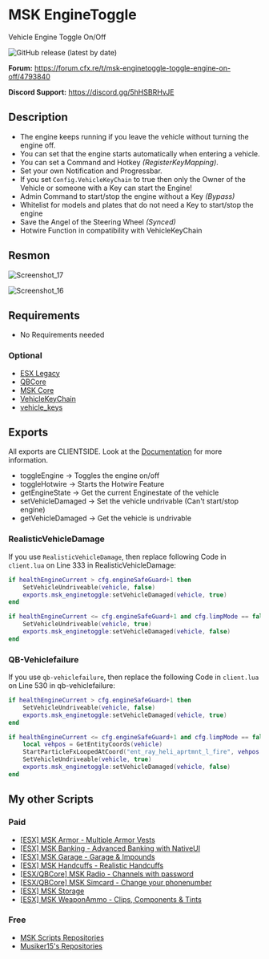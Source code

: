 # MSK EngineToggle
Vehicle Engine Toggle On/Off

![GitHub release (latest by date)](https://img.shields.io/github/v/release/Musiker15/msk_enginetoggle?color=gree&label=Update)

**Forum:** https://forum.cfx.re/t/msk-enginetoggle-toggle-engine-on-off/4793840

**Discord Support:** https://discord.gg/5hHSBRHvJE

## Description
* The engine keeps running if you leave the vehicle without turning the engine off.
* You can set that the engine starts automatically when entering a vehicle.
* You can set a Command and Hotkey *(RegisterKeyMapping)*.
* Set your own Notification and Progressbar.
* If you set `Config.VehicleKeyChain` to true then only the Owner of the Vehicle or someone with a Key can start the Engine!
* Admin Command to start/stop the engine without a Key *(Bypass)*
* Whitelist for models and plates that do not need a Key to start/stop the engine
* Save the Angel of the Steering Wheel *(Synced)*
* Hotwire Function in compatibility with VehicleKeyChain

## Resmon
![Screenshot_17](https://github.com/user-attachments/assets/b20c7aac-45f4-41c8-b0ab-1fd54e98f9a4)

![Screenshot_16](https://github.com/user-attachments/assets/e5fe6e23-a90d-4dfc-9f6f-34792f9d9c29)


## Requirements
* No Requirements needed
### Optional
* [ESX Legacy](https://github.com/esx-framework/esx_core)
* [QBCore](https://github.com/qbcore-framework/qb-core)
* [MSK Core](https://github.com/MSK-Scripts/msk_core)
* [VehicleKeyChain](https://forum.cfx.re/t/release-vehicle-key-chain-v4-1-4-esx-qb/3319563)
* [vehicle_keys](https://forum.cfx.re/t/esx-qbcore-vehicles-keys-vehicles-lock-remote-control-ui-and-much-more/4857274)

## Exports
All exports are CLIENTSIDE. Look at the [Documentation](https://docu.msk-scripts.de/enginetoggle) for more information.
* toggleEngine -> Toggles the engine on/off
* toggleHotwire -> Starts the Hotwire Feature
* getEngineState -> Get the current Enginestate of the vehicle
* setVehicleDamaged -> Set the vehicle undrivable (Can't start/stop engine)
* getVehicleDamaged -> Get the vehicle is undrivable

### RealisticVehicleDamage
If you use `RealisticVehicleDamage`, then replace following Code in `client.lua` on Line 333 in RealisticVehicleDamage:
```lua
if healthEngineCurrent > cfg.engineSafeGuard+1 then
    SetVehicleUndriveable(vehicle, false)
    exports.msk_enginetoggle:setVehicleDamaged(vehicle, true)
end

if healthEngineCurrent <= cfg.engineSafeGuard+1 and cfg.limpMode == false then
    SetVehicleUndriveable(vehicle, true)
    exports.msk_enginetoggle:setVehicleDamaged(vehicle, false)
end
```

### QB-Vehiclefailure
If you use `qb-vehiclefailure`, then replace the following Code in `client.lua` on Line 530 in qb-vehiclefailure:
```lua
if healthEngineCurrent > cfg.engineSafeGuard+1 then
    SetVehicleUndriveable(vehicle, false)
    exports.msk_enginetoggle:setVehicleDamaged(vehicle, true)
end

if healthEngineCurrent <= cfg.engineSafeGuard+1 and cfg.limpMode == false then
    local vehpos = GetEntityCoords(vehicle)
    StartParticleFxLoopedAtCoord("ent_ray_heli_aprtmnt_l_fire", vehpos.x, vehpos.y, vehpos.z-0.7, 0.0, 0.0, 0.0, 1.0, false, false, false, false)
    SetVehicleUndriveable(vehicle, true)
    exports.msk_enginetoggle:setVehicleDamaged(vehicle, false)
end
```

## My other Scripts
### Paid
* [[ESX] MSK Armor - Multiple Armor Vests](https://forum.cfx.re/t/release-esx-armor-script-usable-armor-vests-status-will-be-saved-in-database-and-restore-after-relog/4812243)
* [[ESX] MSK Banking - Advanced Banking  with NativeUI](https://forum.cfx.re/t/esx-msk-bankingsystem-with-nativeui/4859560)
* [[ESX] MSK Garage - Garage & Impounds](https://forum.cfx.re/t/esx-msk-garage-and-impound/5122014)
* [[ESX] MSK Handcuffs - Realistic Handcuffs](https://forum.cfx.re/t/esx-msk-handcuffs-realistic-handcuffs/4885324)
* [[ESX/QBCore] MSK Radio - Channels with password](https://forum.cfx.re/t/esx-msk-radio/5237033)
* [[ESX/QBCore] MSK Simcard - Change your phonenumber](https://forum.cfx.re/t/release-esx-qbcore-usable-simcard/4847008)
* [[ESX] MSK Storage](https://forum.cfx.re/t/esx-msk-storage/5252155)
* [[ESX] MSK WeaponAmmo - Clips, Components & Tints](https://forum.cfx.re/t/release-esx-weapon-ammunition-with-clips-components-tints/4793783)

### Free
* [MSK Scripts Repositories](https://github.com/MSK-Scripts)
* [Musiker15's Repositories](https://github.com/Musiker15)
